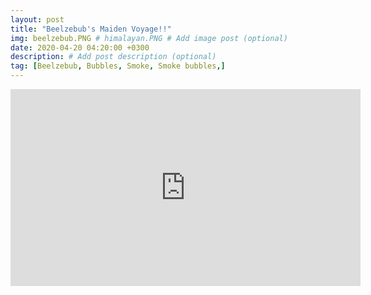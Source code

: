 ```yaml
---
layout: post
title: "Beelzebub's Maiden Voyage!!"
img: beelzebub.PNG # himalayan.PNG # Add image post (optional)
date: 2020-04-20 04:20:00 +0300
description: # Add post description (optional)
tag: [Beelzebub, Bubbles, Smoke, Smoke bubbles,]
---
```


<iframe width="560" height="315" src="https://www.youtube.com/embed/r6aNbqFjtlI" frameborder="0" allow="accelerometer; autoplay; encrypted-media; gyroscope; picture-in-picture" allowfullscreen></iframe>